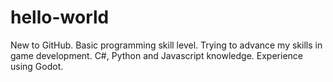 # hello-world
New to GitHub. Basic programming skill level. Trying to advance my skills in game development.
C#, Python and Javascript knowledge. Experience using Godot.
